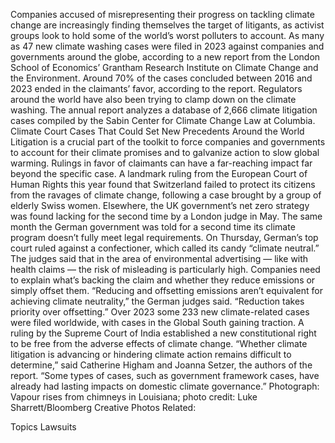 Companies accused of misrepresenting their progress on tackling climate change are increasingly finding themselves the target of litigants, as activist groups look to hold some of the world’s worst polluters to account.
As many as 47 new climate washing cases were filed in 2023 against companies and governments around the globe, according to a new report from the London School of Economics’ Grantham Research Institute on Climate Change and the Environment.
Around 70% of the cases concluded between 2016 and 2023 ended in the claimants’ favor, according to the report. Regulators around the world have also been trying to clamp down on the climate washing. The annual report analyzes a database of 2,666 climate litigation cases compiled by the Sabin Center for Climate Change Law at Columbia.
Climate Court Cases That Could Set New Precedents Around the World
Litigation is a crucial part of the toolkit to force companies and governments to account for their climate promises and to galvanize action to slow global warming. Rulings in favor of claimants can have a far-reaching impact far beyond the specific case.
A landmark ruling from the European Court of Human Rights this year found that Switzerland failed to protect its citizens from the ravages of climate change, following a case brought by a group of elderly Swiss women.
Elsewhere, the UK government’s net zero strategy was found lacking for the second time by a London judge in May. The same month the German government was told for a second time its climate program doesn’t fully meet legal requirements.
On Thursday, German’s top court ruled against a confectioner, which called its candy “climate neutral.” The judges said that in the area of environmental advertising — like with health claims — the risk of misleading is particularly high. Companies need to explain what’s backing the claim and whether they reduce emissions or simply offset them.
“Reducing and offsetting emissions aren’t equivalent for achieving climate neutrality,” the German judges said. “Reduction takes priority over offsetting.”
Over 2023 some 233 new climate-related cases were filed worldwide, with cases in the Global South gaining traction. A ruling by the Supreme Court of India established a new constitutional right to be free from the adverse effects of climate change.
“Whether climate litigation is advancing or hindering climate action remains difficult to determine,” said Catherine Higham and Joanna Setzer, the authors of the report. “Some types of cases, such as government framework cases, have already had lasting impacts on domestic climate governance.”
Photograph: Vapour rises from chimneys in Louisiana; photo credit: Luke Sharrett/Bloomberg Creative Photos
Related:

Topics
Lawsuits
